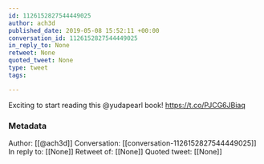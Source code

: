 ```yaml
---
id: 1126152827544449025
author: ach3d
published_date: 2019-05-08 15:52:11 +00:00
conversation_id: 1126152827544449025
in_reply_to: None
retweet: None
quoted_tweet: None
type: tweet
tags:

---
```


Exciting to start reading this @yudapearl book! https://t.co/PJCG6JBiaq

### Metadata

Author: [[@ach3d]]
Conversation: [[conversation-1126152827544449025]]
In reply to: [[None]]
Retweet of: [[None]]
Quoted tweet: [[None]]
